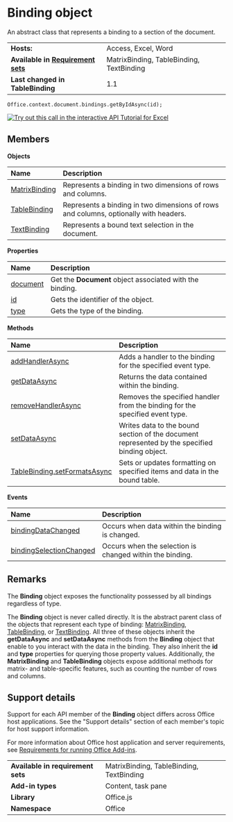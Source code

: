 
# Binding object
An abstract class that represents a binding to a section of the document.

|||
|:-----|:-----|
|**Hosts:**|Access, Excel, Word|
|**Available in [Requirement sets](http://msdn.microsoft.com/library/6b6702f2-b0a5-46ab-a356-8dda897ca8ae%28Office.15%29.aspx)**|MatrixBinding, TableBinding, TextBinding|
|**Last changed in TableBinding**|1.1|

```
Office.context.document.bindings.getByIdAsync(id);
```

[![Try out this call in the interactive API Tutorial for Excel](../../images/819b84bf-151c-4a12-80c3-d6f8d7c03251.png)](http://officeapitutorial.azurewebsites.net/Redirect.html?scenario=Update+a+Row+in+a+Table)

## Members


**Objects**


|**Name**|**Description**|
|:-----|:-----|
|[MatrixBinding](../../reference/shared/binding.matrixbinding.matrixbinding.md)|Represents a binding in two dimensions of rows and columns.|
|[TableBinding](../../reference/shared/binding.tablebinding.tablebinding.md)|Represents a binding in two dimensions of rows and columns, optionally with headers.|
|[TextBinding](../../reference/shared/binding.textbinding.md)|Represents a bound text selection in the document.|

**Properties**


|**Name**|**Description**|
|:-----|:-----|
|[document](../../reference/shared/binding.document.md)|Get the  **Document** object associated with the binding.|
|[id](../../reference/shared/binding.id.md)|Gets the identifier of the object.|
|[type](../../reference/shared/binding.type.md)|Gets the type of the binding.|

**Methods**


|**Name**|**Description**|
|:-----|:-----|
|[addHandlerAsync](../../reference/shared/binding.addhandlerasync.md)|Adds a handler to the binding for the specified event type.|
|[getDataAsync](../../reference/shared/binding.getdataasync.md)|Returns the data contained within the binding.|
|[removeHandlerAsync](../../reference/shared/binding.removehandlerasync.md)|Removes the specified handler from the binding for the specified event type.|
|[setDataAsync](../../reference/shared/binding.setdataasync.md)|Writes data to the bound section of the document represented by the specified binding object.|
|[TableBinding.setFormatsAsync](../../reference/shared/binding.tablebinding.setformatsasync.md)|Sets or updates formatting on specified items and data in the bound table.|

**Events**


|**Name**|**Description**|
|:-----|:-----|
|[bindingDataChanged](../../reference/shared/binding.bindingdatachangedevent.md)|Occurs when data within the binding is changed.|
|[bindingSelectionChanged](../../reference/shared/binding.bindingselectionchangedevent.md)|Occurs when the selection is changed within the binding.|

## Remarks

The  **Binding** object exposes the functionality possessed by all bindings regardless of type.

The  **Binding** object is never called directly. It is the abstract parent class of the objects that represent each type of binding: [MatrixBinding](../../reference/shared/binding.matrixbinding.matrixbinding.md), [TableBinding](../../reference/shared/binding.tablebinding.tablebinding.md), or [TextBinding](../../reference/shared/binding.textbinding.md). All three of these objects inherit the  **getDataAsync** and **setDataAsync** methods from the **Binding** object that enable to you interact with the data in the binding. They also inherit the **id** and **type** properties for querying those property values. Additionally, the **MatrixBinding** and **TableBinding** objects expose additional methods for matrix- and table-specific features, such as counting the number of rows and columns.


## Support details


Support for each API member of the  **Binding** object differs across Office host applications. See the "Support details" section of each member's topic for host support information.

For more information about Office host application and server requirements, see [Requirements for running Office Add-ins](http://msdn.microsoft.com/library/67340567-bb9a-498c-96d3-3f52f28c16bc%28Office.15%29.aspx).


|||
|:-----|:-----|
|**Available in requirement sets**|MatrixBinding, TableBinding, TextBinding|
|**Add-in types**|Content, task pane|
|**Library**|Office.js|
|**Namespace**|Office|
